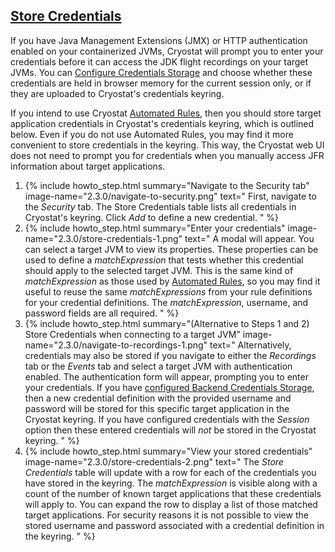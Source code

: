 ## [Store Credentials](#store-credentials)
If you have Java Management Extensions (JMX) or HTTP authentication enabled on your containerized JVMs, Cryostat will prompt you to enter your credentials before it can access the JDK flight recordings on your target JVMs. You can <a href="#configure-credentials-storage">Configure Credentials Storage</a> and choose whether these credentials are held in browser memory for the current session only, or if they are uploaded to Cryostat's credentials keyring.

If you intend to use Cryostat <a href="#create-an-automated-rule">Automated Rules</a>, then you should store target application credentials in Cryostat's credentials keyring, which is outlined below. Even if you do not use Automated Rules, you may find it more convenient to store credentials in the keyring. This way, the Cryostat web UI does not need to prompt you for credentials when you manually access JFR information about target applications.

<ol>
  <li>
    {% include howto_step.html
      summary="Navigate to the Security tab"
      image-name="2.3.0/navigate-to-security.png"
      text="
        First, navigate to the <i>Security</i> tab. The Store Credentials table lists all credentials in Cryostat's keyring. Click <i>Add</i> to define a new credential.
      "
    %}
  </li>
  <li>
    {% include howto_step.html
      summary="Enter your credentials"
      image-name="2.3.0/store-credentials-1.png"
      text="
          A modal will appear. You can select a target JVM to view its properties.
          These properties can be used to define a <i>matchExpression</i> that tests whether this credential should apply to the selected target JVM.
          This is the same kind of <i>matchExpression</i> as those used by <a href='#create-an-automated-rule'>Automated Rules</a>, so you may find it useful to reuse the same
          <i>matchExpressions</i> from your rule definitions for your credential definitions.
          The <i>matchExpression</i>, username, and password fields are all required.
      "
    %}
  </li>
    <li>
    {% include howto_step.html
      summary="(Alternative to Steps 1 and 2) Store Credentials when connecting to a target JVM"
      image-name="2.3.0/navigate-to-recordings-1.png"
      text="
        Alternatively, credentials may also be stored if you navigate to either the <i>Recordings</i> tab or the <i>Events</i> tab and select a target JVM with authentication enabled. The authentication form will appear, prompting you to enter your credentials. If you have <a href='#configure-credentials-storage'>configured Backend Credentials Storage</a>, then a new credential definition with the provided username and password will be stored for this specific target application in the Cryostat keyring. If you have configured credentials with the <i>Session</i> option then these entered credentials will <i>not</i> be stored in the Cryostat keyring.
      "
    %}
  </li>
  <li>
    {% include howto_step.html
      summary="View your stored credentials"
      image-name="2.3.0/store-credentials-2.png"
      text="
        The <i>Store Credentials</i> table will update with a row for each of the credentials you have stored in the keyring. The <i>matchExpression</i> is visible along with a count of the number of known target applications that these credentials will apply to. You can expand the row to display a list of those matched target applications. For security reasons it is not possible to view the stored username and password associated with a credential definition in the keyring.
      "
    %}
  </li>
</ol>
